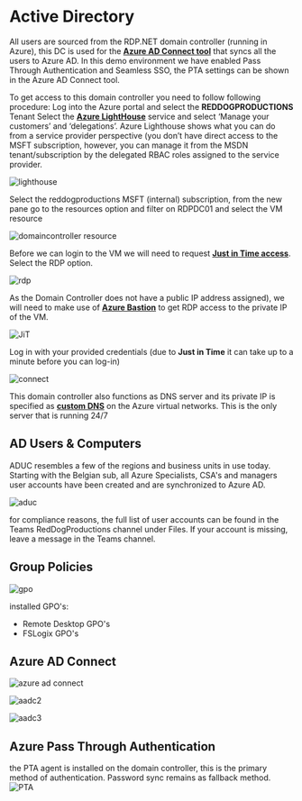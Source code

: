# Active Directory

All users are sourced from the RDP.NET domain controller (running in Azure), this DC is used for the [**Azure AD Connect tool**](https://docs.microsoft.com/en-us/azure/active-directory/hybrid/how-to-connect-adconnectivitytools) that syncs all the users to Azure AD.
In this demo environment we have enabled Pass Through Authentication and Seamless SSO, the PTA settings can be shown in the Azure AD Connect tool.

To get access to this domain controller you need to follow following procedure:
Log into the Azure portal and select the **REDDOGPRODUCTIONS** Tenant
Select the [**Azure LightHouse**](https://docs.microsoft.com/en-us/azure/lighthouse/overview) service and select ‘Manage your customers’ and ‘delegations’.
Azure Lighthouse shows what you can do from a service provider perspective (you don’t have direct access to the MSFT subscription, however, you can manage it from the MSDN tenant/subscription by the delegated RBAC roles assigned to the service provider.

![lighthouse](https://github.com/reddogproductions/AzureDemoLab/blob/main/images/pics/ad/1lighthouse_delegation.png)

Select the reddogproductions MSFT (internal) subscription, from the new pane go to the resources option and filter on RDPDC01 and select the VM resource

![domaincontroller resource](https://github.com/reddogproductions/AzureDemoLab/blob/main/images/pics/ad/2lighthouse_resources.png)

Before we can login to the VM we will need to request [**Just in Time access**](https://docs.microsoft.com/en-us/azure/security-center/security-center-just-in-time?tabs=jit-config-asc%2Cjit-request-asc). Select the RDP option.

![rdp](https://github.com/reddogproductions/AzureDemoLab/blob/main/images/pics/ad/3JustInTimeAccess.png)

As the Domain Controller does not have a public IP address assigned), we will need to make use of [**Azure Bastion**](https://docs.microsoft.com/en-us/azure/bastion/bastion-overview) to get RDP access to the private IP of the VM.

![JiT](https://github.com/reddogproductions/AzureDemoLab/blob/main/images/pics/ad/4connectrdp.png)

Log in with your provided credentials (due to **Just in Time** it can take up to a minute before you can log-in)

![connect](https://github.com/reddogproductions/AzureDemoLab/blob/main/images/pics/ad/5Bastion.png)

This domain controller also functions as DNS server and its private IP is specified as **[custom DNS](https://docs.microsoft.com/en-us/azure/dns/dns-custom-domain)** on the Azure virtual networks. This is the only server that is running 24/7

## AD Users & Computers

ADUC resembles a few of the regions and business units in use today. Starting with the Belgian sub, all Azure Specialists, CSA's and managers user accounts have been created and are synchronized to Azure AD.

![aduc](https://github.com/reddogproductions/AzureDemoLab/blob/main/images/pics/ad/aduc.png)

for compliance reasons, the full list of user accounts can be found in the Teams RedDogProductions channel under Files.
If your account is missing, leave a message in the Teams channel.

## Group Policies

![gpo](https://github.com/reddogproductions/AzureDemoLab/blob/main/images/pics/ad/GPO.png)

installed GPO's:

- Remote Desktop GPO's
- FSLogix GPO's

## Azure AD Connect

![azure ad connect](https://github.com/reddogproductions/AzureDemoLab/blob/main/images/pics/ad/aadc1.png)

![aadc2](https://github.com/reddogproductions/AzureDemoLab/blob/main/images/pics/ad/aadc2.png)

![aadc3](https://github.com/reddogproductions/AzureDemoLab/blob/main/images/pics/ad/aadc3.png)

## Azure Pass Through Authentication

the PTA agent is installed on the domain controller, this is the primary method of authentication. Password sync remains as fallback method.
![PTA]()
